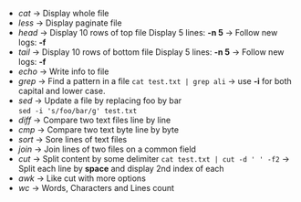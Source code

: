  * *cat*                                     -> Display whole file
 * *less*                                   -> Display paginate file
 * *head*                                  -> Display 10 rows of top file
		Display 5 lines: **-n 5**        ->            Follow new logs:    **-f**
 * *tail*                                     -> Display 10 rows of bottom file
		Display 5 lines: **-n 5**         ->            Follow new logs:    **-f**
 * *echo*                                  -> Write info to file   
 * *grep*                                   ->  Find a pattern in a file 
   ``cat test.txt | grep ali``   -> use **-i** for both capital and lower case.
 * *sed*                                     -> Update a file by replacing foo by bar                 
   ``sed -i 's/foo/bar/g' test.txt``
 * *diff*                                     -> Compare two text files line by line
 * *cmp*                                   -> Compare two text byte line by byte
 * *sort*                                    -> Sore lines of text files
 * *join*                                     -> Join lines of two files on a common field
 * *cut*                                      -> Split content by some delimiter 
   ``cat test.txt | cut -d ' ' -f2``   ->  Split each line by **space** and display 2nd index of each
 * *awk*                                     -> Like cut with more options      
 * *wc*                                       -> Words, Characters and Lines count
